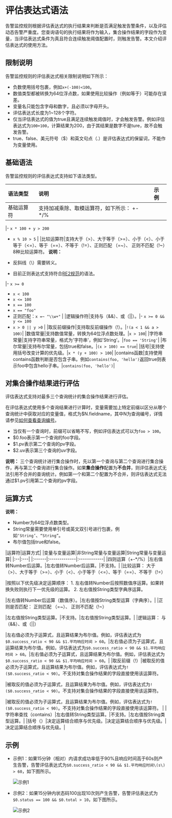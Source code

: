 # 评估表达式语法

告警监控规则根据评估表达式的执行结果来判断是否满足触发告警条件，以及评估动态告警严重度。您查询语句的执行结果将作为输入，集合操作结果的字段作为变量，当评估表达式条件为真且符合连续触发阈值配置时，则触发告警。本文介绍评估表达式的使用方法。

## 限制说明

告警监控规则的评估表达式相关限制说明如下所示：

-   负数使用括号包裹，例如`x+(-100)<100`。
-   数值类型都被转换为64位浮点数，如果使用比较操作（例如等于）可能存在误差。
-   变量名只能包含字母和数字，且必须以字母开头。
-   评估表达式长度为1~128个字符。
-   仅当评估表达式的值为true且满足连续触发阈值时，才会触发告警。例如评估表达式为`100+100`，计算结果为200，由于其结果是数字不是ture，故不会触发告警。
-   true、false、美元符号（$）和英文句点（.）是评估表达式的保留词，不能作为变量使用。

## 基础语法

告警监控规则的评估表达式支持如下语法类型。

|语法类型|说明|示例|
|:---|:-|:-|
|基础运算符|支持加减乘除、取模运算符，如下所示： +-\*/%

|-   `x * 100 + y > 200`
-   `x % 10 > 5` |
|比较运算符|支持大于（\>）、大于等于（\>=）、小于（<）、小于等于（<=）、等于（==）、不等于（!=）、正则匹配 （=~）、 正则不匹配（!~）8种比较运算符。 **说明：**

-   反斜线（\\）需要转义。
-   目前正则表达式支持符合[RE2规范](https://github.com/google/re2/wiki/Syntax)的语法。

|-   `x >= 0`
-   `x < 100`
-   `x <= 100`
-   `x == 100`
-   `x == "foo"`
-   正则匹配：`x =~ "\\w+"` |
|逻辑操作符|支持与（&&）、或（\|\|）。|-   `x >= 0 && y <= 100`
-   `x > 0 || y >0` |
|取反前缀操作|支持取反前缀操作（!）。|`!(a < 1 && a > 100)`|
|数值常量|支持数值常量，转换为64位浮点数处理。|`x > 100`|
|字符串常量|支持字符串常量，格式为'字符串'，例如'String'。|`foo == 'String'`|
|布尔常量|支持布尔常量，包括true和false。|`(x > 100) == true`|
|括号|支持使用括号改变计算的优先级。|`x * (y + 100) > 100`|
|contains函数|支持使用contains函数判断是否包含子串。例如`contains(foo, 'hello')`返回true则表示foo中包含hello子串。|`contains(foo, 'hello')`|

## 对集合操作结果进行评估

评估表达式支持对最多三个查询统计的集合操作结果进行评估。

在评估表达式使用多个查询结果进行计算时，变量需要加上特定前缀以区分从哪个查询统计中获取对应的变量值，格式为$N.fieldname，其中N为查询编号，详情请参见[如何查看查询编号](/cn.zh-CN/可视化与告警/告警/设置告警.md)。

-   当仅有一个查询时，前缀可以省略不写，例如评估表达式可以为`foo > 100`。
-   $0.foo表示第一个查询的foo字段。
-   $1.pv表示第二个查询的pv字段。
-   $2.uv表示第三个查询的uv字段。

**说明：** 三个查询统计进行集合操作时，先以第一个查询与第二个查询进行集合操作，再与第三个查询进行集合操作。如果**集合操作**配置为**不合并**，则评估表达式无法引用不合并的查询统计。例如第一个和第二个配置为不合并，则评估表达式无法通过$1.pv引用第二个查询的pv字段。

## 运算方式

**说明：**

-   Number为64位浮点数类型。
-   String常量需要使用单引号或英文双引号进行包裹，例如`‘String’`、`“String”`。
-   布尔值包括true和false。

|运算符|运算方式|
|变量与变量运算|非String常量与变量运算|String常量与变量运算|
|:--|:---|
|:------|:-------------|:------------|
|四则运算（+-\*/%）|左右值转Number后运算。|左右值转Number后运算。|不支持。|
|比较运算： 大于（\>）、大于等于（\>=）、小于（<）、小于等于（<=）、等于（==）、不等于（!=）

|按照以下优先级决定运算顺序： 1.  左右值转Number后按照数值序运算。如果转换失败则执行下一优先级的运算。
2.  左右值按String类型字典序运算。

|左右值转Number后运算（数值序）。|左右值按String类型运算（字典序）。|
|正则是否匹配： 正则匹配 （=~）、 正则不匹配（!~）

|左右值按String类型运算。|不支持。|左右值按String类型运算。|
|逻辑运算： 与（&&）、或（\|\|）

|左右值必须为子运算式，且运算结果为布尔值。例如，评估表达式为`$0.success_ratio < 90 && $1.平均响应时间 > 60`。|左右值必须为子运算式，且运算结果为布尔值。例如，评估表达式为`$0.success_ratio < 90 && $1.平均响应时间 > 60`。|左右值必须为子运算式，且运算结果为布尔值。例如，评估表达式为`$0.success_ratio < 90 && $1.平均响应时间 > 60`。|
|取反前缀（!）|被取反的值必须为子运算式，且运算结果为布尔值。例如，评估表达式为`!($0.success_ratio < 90)`。不支持对集合操作结果的字段直接使用该运算符。

|被取反的值必须为子运算式，且运算结果为布尔值。例如，评估表达式为`!($0.success_ratio < 90)`。不支持对集合操作结果的字段直接使用该运算符。

|被取反的值必须为子运算式，且运算结果为布尔值。例如，评估表达式为`!($0.success_ratio < 90)`。不支持对集合操作结果的字段直接使用该运算符。 |
|字符串查找（contains）|左右值转String类型运算。|不支持。|左右值按String类型运算。|
|括号（）|决定运算结合顺序与优先级。|决定运算结合顺序与优先级。|决定运算结合顺序与优先级。|

## 示例

-   示例1：如果15分钟（相对）内请求成功率低于90%且响应时间高于60s则产生告警，告警评估表达式为`$0.success_ratio < 90 && $1.平均响应时间\(s\) > 60`，如下图所示。

    ![示例1](https://static-aliyun-doc.oss-accelerate.aliyuncs.com/assets/img/zh-CN/4612576161/p255095.png)

-   示例2：如果15分钟内状态码100出现10次则产生告警，告警评估表达式为`$0.status == 100 && $0.total > 10`，如下图所示。

    ![示例2](https://static-aliyun-doc.oss-accelerate.aliyuncs.com/assets/img/zh-CN/4612576161/p255112.png)


